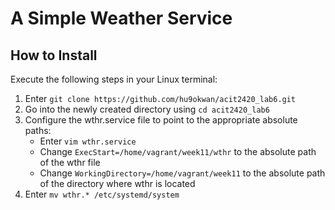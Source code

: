 # A Simple Weather Service

## How to Install
Execute the following steps in your Linux terminal:
1. Enter `git clone https://github.com/hu9okwan/acit2420_lab6.git`
2. Go into the newly created directory using `cd acit2420_lab6`
3. Configure the wthr.service file to point to the appropriate absolute paths:
   - Enter `vim wthr.service`
   - Change `ExecStart=/home/vagrant/week11/wthr` to the absolute path of the wthr file
   - Change `WorkingDirectory=/home/vagrant/week11` to the absolute path of the directory where wthr is located
4. Enter `mv wthr.* /etc/systemd/system`

